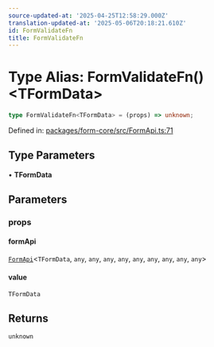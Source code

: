 ```yaml
---
source-updated-at: '2025-04-25T12:58:29.000Z'
translation-updated-at: '2025-05-06T20:18:21.610Z'
id: FormValidateFn
title: FormValidateFn
---
```


<!-- DO NOT EDIT: this page is autogenerated from the type comments -->

# Type Alias: FormValidateFn()\<TFormData\>

```ts
type FormValidateFn<TFormData> = (props) => unknown;
```

Defined in: [packages/form-core/src/FormApi.ts:71](https://github.com/TanStack/form/blob/main/packages/form-core/src/FormApi.ts#L71)

## Type Parameters

• **TFormData**

## Parameters

### props

#### formApi

[`FormApi`](../classes/formapi.md)\<`TFormData`, `any`, `any`, `any`, `any`, `any`, `any`, `any`, `any`, `any`\>

#### value

`TFormData`

## Returns

`unknown`
